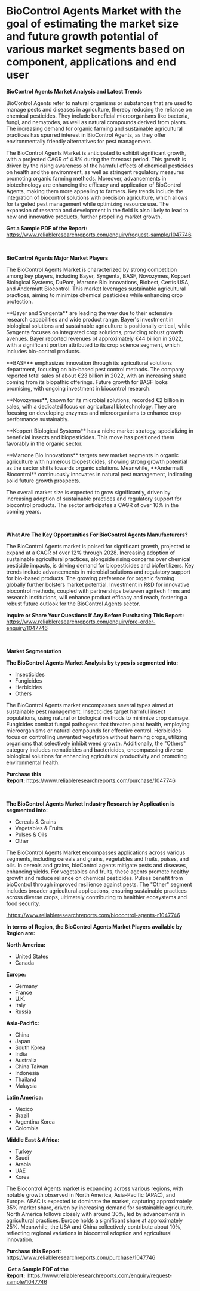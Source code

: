 <p><h1>BioControl Agents Market with the goal of estimating the market size and future growth potential of various market segments based on component, applications and end user</h1></p><p><strong>BioControl Agents Market Analysis and Latest Trends</strong></p>
<p><p>BioControl Agents refer to natural organisms or substances that are used to manage pests and diseases in agriculture, thereby reducing the reliance on chemical pesticides. They include beneficial microorganisms like bacteria, fungi, and nematodes, as well as natural compounds derived from plants. The increasing demand for organic farming and sustainable agricultural practices has spurred interest in BioControl Agents, as they offer environmentally friendly alternatives for pest management.</p><p>The BioControl Agents Market is anticipated to exhibit significant growth, with a projected CAGR of 4.8% during the forecast period. This growth is driven by the rising awareness of the harmful effects of chemical pesticides on health and the environment, as well as stringent regulatory measures promoting organic farming methods. Moreover, advancements in biotechnology are enhancing the efficacy and application of BioControl Agents, making them more appealing to farmers. Key trends include the integration of biocontrol solutions with precision agriculture, which allows for targeted pest management while optimizing resource use. The expansion of research and development in the field is also likely to lead to new and innovative products, further propelling market growth.</p></p>
<p><strong>Get a Sample PDF of the Report:&nbsp;</strong> <a href="https://www.reliableresearchreports.com/enquiry/request-sample/1047746?utm_campaign=38&utm_medium=2&utm_source=Github&utm_content=ia&utm_term=17042025&utm_id=biocontrol-agents">https://www.reliableresearchreports.com/enquiry/request-sample/1047746</a></p>
<p>&nbsp;</p>
<p><strong>BioControl Agents Major Market Players</strong></p>
<p><p>The BioControl Agents Market is characterized by strong competition among key players, including Bayer, Syngenta, BASF, Novozymes, Koppert Biological Systems, DuPont, Marrone Bio Innovations, Biobest, Certis USA, and Andermatt Biocontrol. This market leverages sustainable agricultural practices, aiming to minimize chemical pesticides while enhancing crop protection.</p><p>**Bayer and Syngenta** are leading the way due to their extensive research capabilities and wide product range. Bayer's investment in biological solutions and sustainable agriculture is positionally critical, while Syngenta focuses on integrated crop solutions, providing robust growth avenues. Bayer reported revenues of approximately €44 billion in 2022, with a significant portion attributed to its crop science segment, which includes bio-control products.</p><p>**BASF** emphasizes innovation through its agricultural solutions department, focusing on bio-based pest control methods. The company reported total sales of about €23 billion in 2022, with an increasing share coming from its biopathic offerings. Future growth for BASF looks promising, with ongoing investment in biocontrol research.</p><p>**Novozymes**, known for its microbial solutions, recorded €2 billion in sales, with a dedicated focus on agricultural biotechnology. They are focusing on developing enzymes and microorganisms to enhance crop performance sustainably.</p><p>**Koppert Biological Systems** has a niche market strategy, specializing in beneficial insects and biopesticides. This move has positioned them favorably in the organic sector.</p><p>**Marrone Bio Innovations** targets new market segments in organic agriculture with numerous biopesticides, showing strong growth potential as the sector shifts towards organic solutions. Meanwhile, **Andermatt Biocontrol** continuously innovates in natural pest management, indicating solid future growth prospects.</p><p>The overall market size is expected to grow significantly, driven by increasing adoption of sustainable practices and regulatory support for biocontrol products. The sector anticipates a CAGR of over 10% in the coming years.</p></p>
<p>&nbsp;</p>
<p><strong>What Are The Key Opportunities For BioControl Agents Manufacturers?</strong></p>
<p><p>The BioControl Agents market is poised for significant growth, projected to expand at a CAGR of over 12% through 2028. Increasing adoption of sustainable agricultural practices, alongside rising concerns over chemical pesticide impacts, is driving demand for biopesticides and biofertilizers. Key trends include advancements in microbial solutions and regulatory support for bio-based products. The growing preference for organic farming globally further bolsters market potential. Investment in R&D for innovative biocontrol methods, coupled with partnerships between agritech firms and research institutions, will enhance product efficacy and reach, fostering a robust future outlook for the BioControl Agents sector.</p></p>
<p><strong>Inquire or Share Your Questions If Any Before Purchasing This Report:</strong> <a href="https://www.reliableresearchreports.com/enquiry/pre-order-enquiry/1047746?utm_campaign=38&utm_medium=2&utm_source=Github&utm_content=ia&utm_term=17042025&utm_id=biocontrol-agents">https://www.reliableresearchreports.com/enquiry/pre-order-enquiry/1047746</a></p>
<p>&nbsp;</p>
<p><strong>Market Segmentation</strong></p>
<p><strong>The BioControl Agents Market Analysis by types is segmented into:</strong></p>
<p><ul><li>Insecticides</li><li>Fungicides</li><li>Herbicides</li><li>Others</li></ul></p>
<p><p>The BioControl Agents market encompasses several types aimed at sustainable pest management. Insecticides target harmful insect populations, using natural or biological methods to minimize crop damage. Fungicides combat fungal pathogens that threaten plant health, employing microorganisms or natural compounds for effective control. Herbicides focus on controlling unwanted vegetation without harming crops, utilizing organisms that selectively inhibit weed growth. Additionally, the "Others" category includes nematicides and bactericides, encompassing diverse biological solutions for enhancing agricultural productivity and promoting environmental health.</p></p>
<p><strong>Purchase this Report:&nbsp;</strong><a href="https://www.reliableresearchreports.com/purchase/1047746?utm_campaign=38&utm_medium=2&utm_source=Github&utm_content=ia&utm_term=17042025&utm_id=biocontrol-agents">https://www.reliableresearchreports.com/purchase/1047746</a></p>
<p>&nbsp;</p>
<p><strong>The BioControl Agents Market Industry Research by Application is segmented into:</strong></p>
<p><ul><li>Cereals & Grains</li><li>Vegetables & Fruits</li><li>Pulses & Oils</li><li>Other</li></ul></p>
<p><p>The BioControl Agents Market encompasses applications across various segments, including cereals and grains, vegetables and fruits, pulses, and oils. In cereals and grains, bioControl agents mitigate pests and diseases, enhancing yields. For vegetables and fruits, these agents promote healthy growth and reduce reliance on chemical pesticides. Pulses benefit from bioControl through improved resilience against pests. The "Other" segment includes broader agricultural applications, ensuring sustainable practices across diverse crops, ultimately contributing to healthier ecosystems and food security.</p></p>
<p><a href="https://www.reliableresearchreports.com/biocontrol-agents-r1047746?utm_campaign=38&utm_medium=2&utm_source=Github&utm_content=ia&utm_term=17042025&utm_id=biocontrol-agents">&nbsp;https://www.reliableresearchreports.com/biocontrol-agents-r1047746</a></p>
<p><strong>In terms of Region, the BioControl Agents Market Players available by Region are:</strong></p>
<p>
    <p> <strong> North America: </strong>
        <ul>
            <li>United States</li>
            <li>Canada</li>
        </ul>
        </p> 
    <p> <strong> Europe: </strong>
        <ul>
            <li>Germany</li>
            <li>France</li>
            <li>U.K.</li>
            <li>Italy</li>
            <li>Russia</li>
        </ul>
        </p> 
    <p> <strong> Asia-Pacific: </strong>
        <ul>
            <li>China</li>
            <li>Japan</li>
            <li>South Korea</li>
            <li>India</li>
            <li>Australia</li>
            <li>China Taiwan</li>
            <li>Indonesia</li>
            <li>Thailand</li>
            <li>Malaysia</li>
        </ul>
        </p> 
    <p> <strong> Latin America: </strong>
        <ul>
            <li>Mexico</li>
            <li>Brazil</li>
            <li>Argentina Korea</li>
            <li>Colombia</li>
        </ul>
        </p> 
    <p> <strong> Middle East & Africa: </strong>
        <ul>
            <li>Turkey</li>
            <li>Saudi</li>
            <li>Arabia</li>
            <li>UAE</li>
            <li>Korea</li>
        </ul>
    </p>
    </p>
<p><p>The Biocontrol Agents market is expanding across various regions, with notable growth observed in North America, Asia-Pacific (APAC), and Europe. APAC is expected to dominate the market, capturing approximately 35% market share, driven by increasing demand for sustainable agriculture. North America follows closely with around 30%, led by advancements in agricultural practices. Europe holds a significant share at approximately 25%. Meanwhile, the USA and China collectively contribute about 10%, reflecting regional variations in biocontrol adoption and agricultural innovation.</p></p>
<p><strong>Purchase this Report: </strong><a href="https://www.reliableresearchreports.com/purchase/1047746?utm_campaign=38&utm_medium=2&utm_source=Github&utm_content=ia&utm_term=17042025&utm_id=biocontrol-agents">https://www.reliableresearchreports.com/purchase/1047746</a></p>
<p>&nbsp;<strong>Get a Sample PDF of the Report:&nbsp;&nbsp;</strong><a href="https://www.reliableresearchreports.com/enquiry/request-sample/1047746?utm_campaign=38&utm_medium=2&utm_source=Github&utm_content=ia&utm_term=17042025&utm_id=biocontrol-agents">https://www.reliableresearchreports.com/enquiry/request-sample/1047746</a></p>
<p><strong></strong></p>
<p><p></p><p></p><p></p></p>